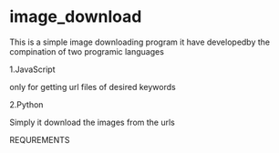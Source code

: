 # image_download

This is a simple image downloading program 
it have developedby the compination of two programic languages

1.JavaScript

  only for getting url files of desired keywords
  
2.Python

  Simply it download the images from the urls
  
  
 REQUREMENTS
 
 

